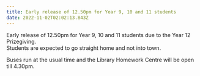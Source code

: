 ```yaml
---
title: Early release of 12.50pm for Year 9, 10 and 11 students
date: 2022-11-02T02:02:13.843Z
---
```

Early release of 12.50pm for Year 9, 10 and 11 students due to the Year 12 Prizegiving.  
Students are expected to go straight home and not into town.

Buses run at the usual time and the Library Homework Centre will be open till 4.30pm.